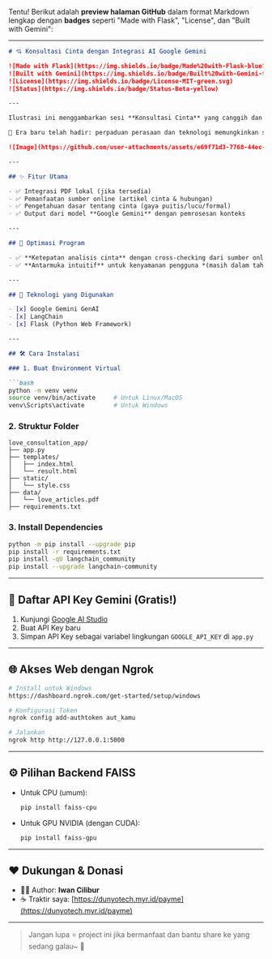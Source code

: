 Tentu! Berikut adalah **preview halaman GitHub** dalam format Markdown lengkap dengan **badges** seperti "Made with Flask", "License", dan "Built with Gemini":

---

````markdown
# 💘 Konsultasi Cinta dengan Integrasi AI Google Gemini

![Made with Flask](https://img.shields.io/badge/Made%20with-Flask-blue?logo=flask)
![Built with Gemini](https://img.shields.io/badge/Built%20with-Gemini-ff69b4?logo=google)
![License](https://img.shields.io/badge/License-MIT-green.svg)
![Status](https://img.shields.io/badge/Status-Beta-yellow)

---

Ilustrasi ini menggambarkan sesi **Konsultasi Cinta** yang canggih dan modern menggunakan integrasi AI LLM (Large Language Model) **Google Gemini**. Di dalam gambar terlihat elemen-elemen romantis yang berpadu dengan teknologi—simbol hati, percakapan digital, dan perangkat AI yang memberikan nasihat cinta secara personal.

🧠 Era baru telah hadir: perpaduan perasaan dan teknologi memungkinkan siapa pun curhat dan mendapatkan nasihat **puitis**, **lucu**, atau **formal** tentang cinta—semua dibantu kecerdasan buatan.

![Image](https://github.com/user-attachments/assets/e69f71d3-7768-44ec-b2c1-97e954584eb4)

---

## ✨ Fitur Utama

- ✅ Integrasi PDF lokal (jika tersedia)
- ✅ Pemanfaatan sumber online (artikel cinta & hubungan)
- ✅ Pengetahuan dasar tentang cinta (gaya puitis/lucu/formal)
- ✅ Output dari model **Google Gemini** dengan pemrosesan konteks

---

## 🚀 Optimasi Program

- ✅ **Ketepatan analisis cinta** dengan cross-checking dari sumber online
- ✅ **Antarmuka intuitif** untuk kenyamanan pengguna *(masih dalam tahap penyempurnaan)*

---

## 🧰 Teknologi yang Digunakan

- [x] Google Gemini GenAI  
- [x] LangChain  
- [x] Flask (Python Web Framework)  

---

## 🛠️ Cara Instalasi

### 1. Buat Environment Virtual

```bash
python -m venv venv
source venv/bin/activate     # Untuk Linux/MacOS
venv\Scripts\activate        # Untuk Windows
````

### 2. Struktur Folder

```
love_consultation_app/
├── app.py
├── templates/
│   ├── index.html
│   └── result.html
├── static/
│   └── style.css
├── data/
│   └── love_articles.pdf
├── requirements.txt
```

### 3. Install Dependencies

```bash
python -m pip install --upgrade pip
pip install -r requirements.txt
pip install -qU langchain_community
pip install --upgrade langchain-community
```

---

## 🔐 Daftar API Key Gemini (Gratis!)

1. Kunjungi [Google AI Studio](https://aistudio.google.com/)
2. Buat API Key baru
3. Simpan API Key sebagai variabel lingkungan `GOOGLE_API_KEY` di `app.py`

---

## 🌐 Akses Web dengan Ngrok

```bash
# Install untuk Windows
https://dashboard.ngrok.com/get-started/setup/windows

# Konfigurasi Token
ngrok config add-authtoken aut_kamu

# Jalankan
ngrok http http://127.0.0.1:5000
```

---

## ⚙️ Pilihan Backend FAISS

* Untuk CPU (umum):

  ```bash
  pip install faiss-cpu
  ```

* Untuk GPU NVIDIA (dengan CUDA):

  ```bash
  pip install faiss-gpu
  ```

---

## ❤️ Dukungan & Donasi

* 👨‍💻 Author: **Iwan Cilibur**
* ☕ Traktir saya: [https://dunyotech.myr.id/payme](https://dunyotech.myr.id/payme)

---

> Jangan lupa ⭐ project ini jika bermanfaat dan bantu share ke yang sedang galau\~ 🌹

```
```

